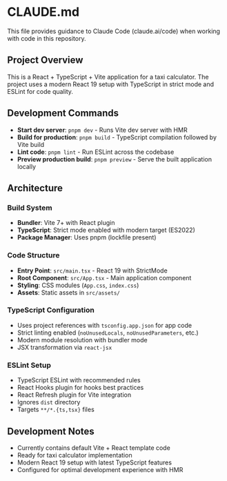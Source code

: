 # CLAUDE.md

This file provides guidance to Claude Code (claude.ai/code) when working with code in this repository.

## Project Overview

This is a React + TypeScript + Vite application for a taxi calculator. The project uses a modern React 19 setup with TypeScript in strict mode and ESLint for code quality.

## Development Commands

- **Start dev server**: `pnpm dev` - Runs Vite dev server with HMR
- **Build for production**: `pnpm build` - TypeScript compilation followed by Vite build
- **Lint code**: `pnpm lint` - Run ESLint across the codebase
- **Preview production build**: `pnpm preview` - Serve the built application locally

## Architecture

### Build System
- **Bundler**: Vite 7+ with React plugin
- **TypeScript**: Strict mode enabled with modern target (ES2022)
- **Package Manager**: Uses pnpm (lockfile present)

### Code Structure
- **Entry Point**: `src/main.tsx` - React 19 with StrictMode
- **Root Component**: `src/App.tsx` - Main application component
- **Styling**: CSS modules (`App.css`, `index.css`)
- **Assets**: Static assets in `src/assets/`

### TypeScript Configuration
- Uses project references with `tsconfig.app.json` for app code
- Strict linting enabled (`noUnusedLocals`, `noUnusedParameters`, etc.)
- Modern module resolution with bundler mode
- JSX transformation via `react-jsx`

### ESLint Setup
- TypeScript ESLint with recommended rules
- React Hooks plugin for hooks best practices
- React Refresh plugin for Vite integration
- Ignores `dist` directory
- Targets `**/*.{ts,tsx}` files

## Development Notes

- Currently contains default Vite + React template code
- Ready for taxi calculator implementation
- Modern React 19 setup with latest TypeScript features
- Configured for optimal development experience with HMR